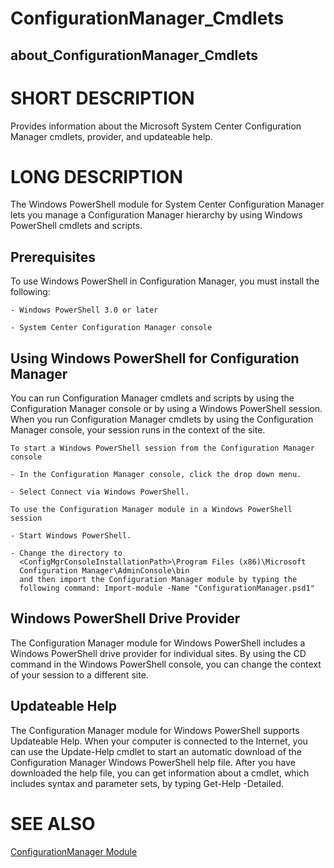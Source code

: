 ﻿# ConfigurationManager_Cmdlets
## about_ConfigurationManager_Cmdlets

# SHORT DESCRIPTION
Provides information about the Microsoft System Center Configuration Manager
cmdlets, provider, and updateable help.

# LONG DESCRIPTION
The Windows PowerShell module for System Center Configuration Manager lets
you manage a Configuration Manager hierarchy by using Windows PowerShell
cmdlets and scripts.

## Prerequisites
To use Windows PowerShell in Configuration Manager, you must install the
following:

    - Windows PowerShell 3.0 or later

    - System Center Configuration Manager console

## Using Windows PowerShell for Configuration Manager
You can run Configuration Manager cmdlets and scripts by using the
Configuration Manager console or by using a Windows PowerShell session.
When you run Configuration Manager cmdlets by using the Configuration
Manager console, your session runs in the context of the site.

    To start a Windows PowerShell session from the Configuration Manager
    console

    - In the Configuration Manager console, click the drop down menu.

    - Select Connect via Windows PowerShell.

    To use the Configuration Manager module in a Windows PowerShell session

    - Start Windows PowerShell.

    - Change the directory to
      <ConfigMgrConsoleInstallationPath>\Program Files (x86)\Microsoft
      Configuration Manager\AdminConsole\bin
      and then import the Configuration Manager module by typing the
      following command: Import-module -Name "ConfigurationManager.psd1"

## Windows PowerShell Drive Provider
The Configuration Manager module for Windows PowerShell includes a
Windows PowerShell drive provider for individual sites. By using the
CD command in the Windows PowerShell console, you can change the context
of your session to a different site.

## Updateable Help
The Configuration Manager module for Windows PowerShell supports
Updateable Help. When your computer is connected to the Internet, you
can use the Update-Help cmdlet to start an automatic download of the
Configuration Manager Windows PowerShell help file. After you have
downloaded the help file, you can get information about a cmdlet, which
includes syntax and parameter sets, by typing Get-Help <cmdlet>
-Detailed.

# SEE ALSO
[ConfigurationManager Module](ConfigurationManager.md)
